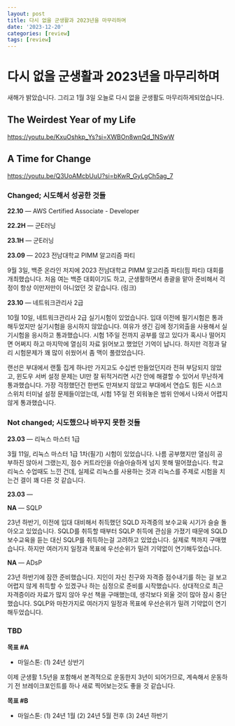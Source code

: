 ```yaml
---
layout: post
title: 다시 없을 군생활과 2023년을 마무리하며
date: '2023-12-20'
categories: [review]
tags: [review]
---
```


# 다시 없을 군생활과 2023년을 마무리하며

새해가 밝았습니다. 그리고 1월 3일 오늘로 다시 없을 군생활도 마무리하게되었습니다.

## The Weirdest Year of my Life

https://youtu.be/KxuOshkp_Ys?si=XWBOn8wnQd_1NSwW

## A Time for Change

https://youtu.be/Q3UoAMcbUuU?si=bKwR_GyLgCh5ag_7

### Changed; 시도해서 성공한 것들

**22.10** — AWS Certified Associate - Developer

**22.2H** — 군E러닝

**23.1H** — 군E러닝

**23.09** — 2023 전남대학교 PIMM 알고리즘 파티

9월 3일, 백준 온라인 저지에 2023 전남대학교 PIMM 알고리즘 파티(핌 파티) 대회를 개최했습니다. 처음 여는 백준 대회이기도 하고, 군생활하면서 총괄을 맡아 준비해서 걱정이 항상 이만저만이 아니었던 것 같습니다. (링크)

**23.10** — 네트워크관리사 2급

10월 10일, 네트워크관리사 2급 실기시험이 있었습니다. 입대 이전에 필기시험은 통과해두었지만 실기시험을 응시하지 않았습니다. 여유가 생긴 김에 정기외출을 사용해서 실기시험을 응시하고 통과했습니다. 시험 1주일 전까지 공부를 않고 있다가 혹시나 떨어지면 어쩌지 하고 마지막에 열심히 자료 읽어보고 했었던 기억이 납니다. 하지만 걱정과 달리 시험문제가 꽤 많이 쉬웠어서 좀 맥이 풀렸었습니다.

랜선은 부대에서 랜툴 집게 하나만 가지고도 수십번 만들었던지라 전혀 부담되지 않았고, 윈도우 서버 설정 문제는 UI만 잘 뒤적거리면 시간 안에 해결할 수 있어서 무난하게 통과했습니다. 가장 걱정했던건 한번도 만져보지 않았고 부대에서 연습도 힘든 시스코 스위치 터미널 설정 문제들이었는데, 시험 1주일 전 외워놓은 범위 안에서 나와서 어렵지 않게 통과했습니다.

### Not changed; 시도했으나 바꾸지 못한 것들

**23.03** — 리눅스 마스터 1급

3월 11일, 리눅스 마스터 1급 1차(필기) 시험이 있었습니다. 나름 공부했지만 열심히 공부하진 않아서 그랬는지, 점수 커트라인을 아슬아슬하게 넘지 못해 떨어졌습니다. 학교 리눅스 수업때도 느낀 건데, 실제로 리눅스를 사용하는 것과 리눅스를 주제로 시험을 치는건 결이 꽤 다른 것 같습니다.

**23.03** — 

**NA** — SQLP

23년 하반기, 이전에 입대 대비해서 취득했던 SQLD 자격증의 보수교육 시기가 슬슬 돌아오고 있었습니다. SQLD를 취득할 때부터 SQLP 취득에 관심을 가졌기 때문에 SQLD 보수교육을 듣는 대신 SQLP를 취득하는걸 고려하고 있었습니다. 실제로 책까지 구매했습니다. 하지만 여러가지 일정과 목표에 우선순위가 밀려 기약없이 연기해두었습니다.

**NA** — ADsP

23년 하반기에 잠깐 준비했습니다. 지인이 자신 친구와 자격증 점수내기를 하는 걸 보고 어렵지 않게 취득할 수 있겠구나 하는 심정으로 준비를 시작했습니다. 상대적으로 최근 자격증이라 자료가 많지 않아 우선 책을 구매했는데, 생각보다 외울 것이 많아 잠시 중단했습니다. SQLP와 마찬가지로 여러가지 일정과 목표에 우선순위가 밀려 기약없이 연기해두었습니다.

### TBD

**목표 #A**

- 마일스톤: (1) 24년 상반기

이제 군생활 1.5년을 포함해서 본격적으로 운동한지 3년이 되어가므로, 계속해서 운동하기 전 브레이크포인트를 하나 새로 찍어보는것도 좋을 것 같습니다.

**목표 #B**

- 마일스톤: (1) 24년 1월 (2) 24년 5월 전후 (3) 24년 하반기
